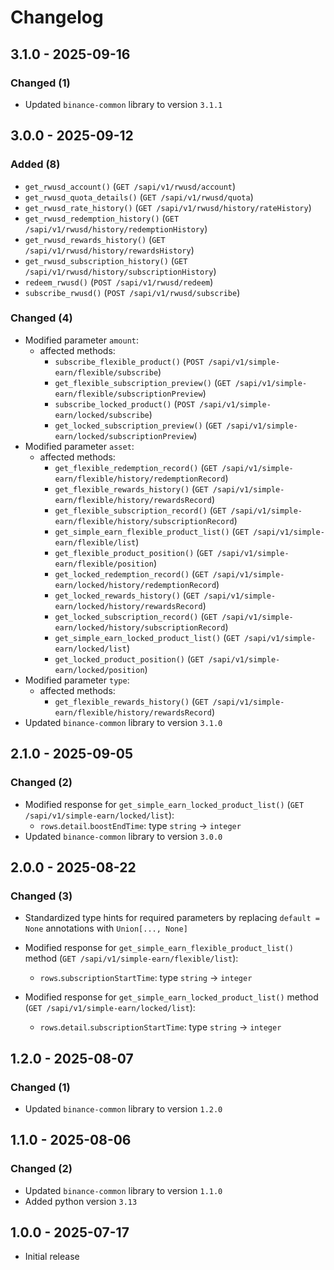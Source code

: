 # Changelog

## 3.1.0 - 2025-09-16

### Changed (1)

- Updated `binance-common` library to version `3.1.1`

## 3.0.0 - 2025-09-12

### Added (8)

- `get_rwusd_account()` (`GET /sapi/v1/rwusd/account`)
- `get_rwusd_quota_details()` (`GET /sapi/v1/rwusd/quota`)
- `get_rwusd_rate_history()` (`GET /sapi/v1/rwusd/history/rateHistory`)
- `get_rwusd_redemption_history()` (`GET /sapi/v1/rwusd/history/redemptionHistory`)
- `get_rwusd_rewards_history()` (`GET /sapi/v1/rwusd/history/rewardsHistory`)
- `get_rwusd_subscription_history()` (`GET /sapi/v1/rwusd/history/subscriptionHistory`)
- `redeem_rwusd()` (`POST /sapi/v1/rwusd/redeem`)
- `subscribe_rwusd()` (`POST /sapi/v1/rwusd/subscribe`)

### Changed (4)

- Modified parameter `amount`:
  - affected methods:
    - `subscribe_flexible_product()` (`POST /sapi/v1/simple-earn/flexible/subscribe`)
    - `get_flexible_subscription_preview()` (`GET /sapi/v1/simple-earn/flexible/subscriptionPreview`)
    - `subscribe_locked_product()` (`POST /sapi/v1/simple-earn/locked/subscribe`)
    - `get_locked_subscription_preview()` (`GET /sapi/v1/simple-earn/locked/subscriptionPreview`)
- Modified parameter `asset`:
  - affected methods:
    - `get_flexible_redemption_record()` (`GET /sapi/v1/simple-earn/flexible/history/redemptionRecord`)
    - `get_flexible_rewards_history()` (`GET /sapi/v1/simple-earn/flexible/history/rewardsRecord`)
    - `get_flexible_subscription_record()` (`GET /sapi/v1/simple-earn/flexible/history/subscriptionRecord`)
    - `get_simple_earn_flexible_product_list()` (`GET /sapi/v1/simple-earn/flexible/list`)
    - `get_flexible_product_position()` (`GET /sapi/v1/simple-earn/flexible/position`)
    - `get_locked_redemption_record()` (`GET /sapi/v1/simple-earn/locked/history/redemptionRecord`)
    - `get_locked_rewards_history()` (`GET /sapi/v1/simple-earn/locked/history/rewardsRecord`)
    - `get_locked_subscription_record()` (`GET /sapi/v1/simple-earn/locked/history/subscriptionRecord`)
    - `get_simple_earn_locked_product_list()` (`GET /sapi/v1/simple-earn/locked/list`)
    - `get_locked_product_position()` (`GET /sapi/v1/simple-earn/locked/position`)
- Modified parameter `type`:
  - affected methods:
    - `get_flexible_rewards_history()` (`GET /sapi/v1/simple-earn/flexible/history/rewardsRecord`)
- Updated `binance-common` library to version `3.1.0`

## 2.1.0 - 2025-09-05

### Changed (2)

- Modified response for `get_simple_earn_locked_product_list()` (`GET /sapi/v1/simple-earn/locked/list`):
  - `rows`.`detail`.`boostEndTime`: type `string` → `integer`
- Updated `binance-common` library to version `3.0.0`

## 2.0.0 - 2025-08-22

### Changed (3)

- Standardized type hints for required parameters by replacing `default = None` annotations with `Union[..., None]`

- Modified response for `get_simple_earn_flexible_product_list()` method (`GET /sapi/v1/simple-earn/flexible/list`):
  - `rows`.`subscriptionStartTime`: type `string` → `integer`

- Modified response for `get_simple_earn_locked_product_list()` method (`GET /sapi/v1/simple-earn/locked/list`):
  - `rows`.`detail`.`subscriptionStartTime`: type `string` → `integer`

## 1.2.0 - 2025-08-07

### Changed (1)

- Updated `binance-common` library to version `1.2.0`

## 1.1.0 - 2025-08-06

### Changed (2)

- Updated `binance-common` library to version `1.1.0`
- Added python version `3.13`

## 1.0.0 - 2025-07-17

- Initial release
